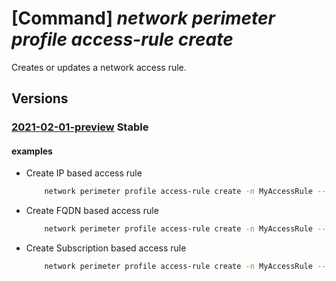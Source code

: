 # [Command] _network perimeter profile access-rule create_

Creates or updates a network access rule.

## Versions

### [2021-02-01-preview](/Resources/mgmt-plane/L3N1YnNjcmlwdGlvbnMve30vcmVzb3VyY2Vncm91cHMve30vcHJvdmlkZXJzL21pY3Jvc29mdC5uZXR3b3JrL25ldHdvcmtzZWN1cml0eXBlcmltZXRlcnMve30vcHJvZmlsZXMve30vYWNjZXNzcnVsZXMve30=/2021-02-01-preview.xml) **Stable**

<!-- mgmt-plane /subscriptions/{}/resourcegroups/{}/providers/microsoft.network/networksecurityperimeters/{}/profiles/{}/accessrules/{} 2021-02-01-preview -->

#### examples

- Create IP based access rule
    ```bash
        network perimeter profile access-rule create -n MyAccessRule --profile-name MyProfile --perimeter-name MyPerimeter -g MyResourceGroup --address-prefixes "[10.10.0.0/16]"
    ```

- Create FQDN based access rule
    ```bash
        network perimeter profile access-rule create -n MyAccessRule --profile-name MyProfile --perimeter-name MyPerimeter -g MyResourceGroup --fqdn "['www.abc.com', 'www.google.com']" --direction "Outbound"
    ```

- Create Subscription based access rule
    ```bash
        network perimeter profile access-rule create -n MyAccessRule --profile-name MyProfile --perimeter-name MyPerimeter -g MyResourceGroup --subscriptions [0].id="<SubscriptionID1>" [1].id="<SubscriptionID2>"
    ```
